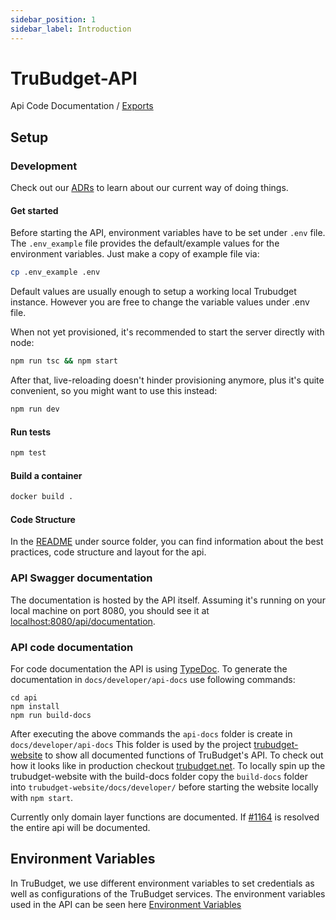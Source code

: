 ```yaml
---
sidebar_position: 1
sidebar_label: Introduction
---
```

# TruBudget-API
Api Code Documentation / [Exports](modules.md)

## Setup

### Development

Check out our [ADRs](../doc/adr/) to learn about our current way of doing things.

#### Get started

Before starting the API, environment variables have to be set under `.env` file. The `.env_example` file provides the default/example values for the environment variables. Just make a copy of example file via:

```bash
cp .env_example .env
```

Default values are usually enough to setup a working local Trubudget instance. However you are free to change the variable values under .env file.

When not yet provisioned, it's recommended to start the server directly with node:

```bash
npm run tsc && npm start
```

After that, live-reloading doesn't hinder provisioning anymore, plus it's quite convenient, so you might want to use this instead:

```bash
npm run dev
```

#### Run tests

```bash
npm test
```

#### Build a container

```bash
docker build .
```

#### Code Structure

In the [README](./src/README.md) under source folder, you can find information about the best practices, code structure and layout for the api.

### API Swagger documentation

The documentation is hosted by the API itself. Assuming it's running on your local machine on port 8080, you should see it at [localhost:8080/api/documentation](http://localhost:8080/api/documentation).

### API code documentation

For code documentation the API is using [TypeDoc](https://typedoc.org).
To generate the documentation in `docs/developer/api-docs` use following commands:

```
cd api
npm install
npm run build-docs
```

After executing the above commands the `api-docs` folder is create in `docs/developer/api-docs`
This folder is used by the project [trubudget-website](https://github.com/openkfw/trubudget-website) to show all documented functions of TruBudget's API.
To check out how it looks like in production checkout [trubudget.net](https://trubudget.net/docs/developer/api-docs/modules/).
To locally spin up the trubudget-website with the build-docs folder copy the `build-docs` folder into `trubudget-website/docs/developer/` before starting the website locally with `npm start`.

Currently only domain layer functions are documented. If [#1164](https://github.com/openkfw/TruBudget/issues/1164) is resolved the entire api will be documented.

## Environment Variables

In TruBudget, we use different environment variables to set credentials as well as configurations of the TruBudget services. The environment variables used in the API can be seen here [Environment Variables](./environment-variables.md)
